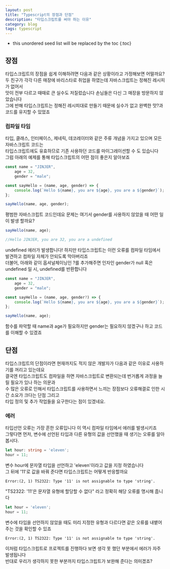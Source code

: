 ```yaml
---
layout: post
title: "Typescript의 장점과 단점"
description: "타입스크립트를 써야 하는 이유"
category: blog
tags: typescript
---
```


<!--more-->

* this unordered seed list will be replaced by the toc
{:toc}

## 장점

타입스크립트의 장점을 쉽게 이해하려면 다음과 같은 상황이라고 가정해보면 어떨까요?  
두 친구가 각각 다른 매장에 바리스타로 취업을 하였는데 자바스크립트는 정해진 레시피가 없어서          
맛이 전부 다르고 때때로 큰 실수도 저질렀습니다 손님들은 다신 그 매장을 방문하지 않았습니다   
그에 반해 타입스크립트는 정해진 레시피대로 만들기 때문에 실수가 없고 완벽한 맛?과 코드를 유지할 수 있었죠

### 컴파일 타임
         
타입, 클래스, 인터페이스, 제네릭, 데코레이터와 같은 주류 개념을 가지고 있으며 모든 자바스크립트 코드는     
타입스크립트에도 유효하므로 기존 사용하던 코드를 마이그레이션할 수 도 있습니다  
그럼 아래의 예제를 통해 타입스크립트의 어떤 점이 좋은지 알아보죠  
 
```javascript
const name = "JINJER",
	age = 32,
	gender = "male";

const sayHello = (name, age, gender) => {
  	console.log(`Hello ${name}, you are ${age}, you are a ${gender}`);  
};

sayHello(name, age, gender);
``` 

평범한 자바스크립트 코드인데요 문제는 여기서 gender를 사용하지 않았을 때 어떤 일이 발생 할까요? 

```typescript
sayHello(name, age);

//Hello JINJER, you are 32, you are a undefined
``` 

undefined 에러가 발생합니다! 하지만 타입스크립트는 이런 오류를 컴파일 타임에서 발견하고 컴파일 자체가 안되도록 막아버리죠            
더불어, 아래와 같이 옵셔널체이닝인 ?를 추가해주면 인자인 gender가 null 혹은 undefined 일 시, undefined를 반환합니다     
  
```typescript
const name = "JINJER",
	age = 32,
	gender = "male";

const sayHello = (name, age, gender?) => {
  	console.log(`Hello ${name}, you are ${age}, you are a ${gender}`);  
};

sayHello(name, age);
``` 

함수를 파악할 때 name과 age가 필요하지만 gender는 필요하지 않겠구나 하고 코드를 이해할 수 있겠죠
 
 
## 단점

타입스크립트의 단점이라면 현재까지도 적지 않은 개발자가 다음과 같은 이유로 사용하기를 꺼리고 있는데요       
결국엔 타입스크립트도 컴파일을 하면 자바스크립트로 변환되는데 번거롭게 과정을 늘릴 필요가 있나 하는 의문과   
수 많은 오류로 인해서 타입스크립트를 사용하면서 느끼는 장점보다 오류해결로 인한 시간 소요가 크다는 단점 그리고       
타입 정의 및 추가 작업들을 요구한다는 점이 있겠네요.

### 에러

타입선언 오류는 가장 흔한 오류입니다 이 역시 컴파일 타임에서 에러를 발생시키죠           
그렇다면 먼저, 변수에 선언된 타입과 다른 유형의 값을 선언했을 때 생기는 오류를 알아 봅시다.  

```typescript
let hour: string = 'eleven';
hour = 11;
``` 

변수 hour에 문자열 타입을 선언하고 'eleven'이라고 값을 지정 하였습니다    
그 뒤에 '11'로 값을 바꿔 준다면 타입스크립트는 어떻게 반응할까요   

```shell
Error:(2, 1) TS2322: Type '11' is not assignable to type 'string'.
``` 

"TS2322: '11'은 문자열 유형에 할당할 수 없다" 라고 정확히 해당 오류를 명시해 줍니다

```typescript
let hour = 'eleven';
hour = 11;
``` 

변수에 타입을 선언하지 않았을 때도 미리 지정한 유형과 다르다면 같은 오류를 내뱉어 주는 것을 확인할 수 있죠

```shell
Error:(2, 1) TS2322: Type '11' is not assignable to type 'string'.
``` 

이처럼 타입스크립트로 프로젝트를 진행하다 보면 생각 못 했던 부분에서 에러가 자주 발생됩니다      
반대로 우리가 생각하지 못한 부분까지 타입스크립트가 보완해 준다는 의미겠죠? 
 

